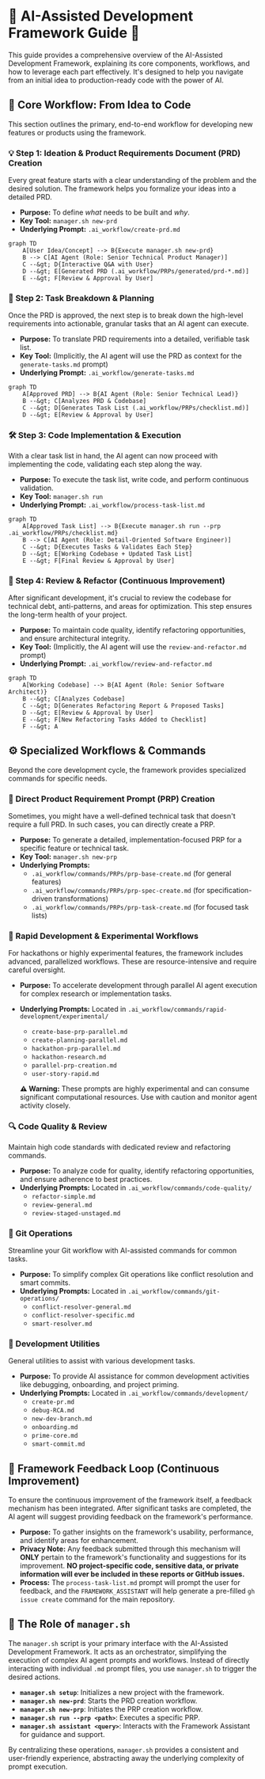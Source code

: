 # 🚀 AI-Assisted Development Framework Guide 🚀

This guide provides a comprehensive overview of the AI-Assisted Development Framework, explaining its core components, workflows, and how to leverage each part effectively. It's designed to help you navigate from an initial idea to production-ready code with the power of AI.

## 🎯 Core Workflow: From Idea to Code

This section outlines the primary, end-to-end workflow for developing new features or products using the framework.

### 💡 Step 1: Ideation & Product Requirements Document (PRD) Creation

Every great feature starts with a clear understanding of the problem and the desired solution. The framework helps you formalize your ideas into a detailed PRD.

-   **Purpose:** To define *what* needs to be built and *why*.
-   **Key Tool:** `manager.sh new-prd`
-   **Underlying Prompt:** `.ai_workflow/create-prd.md`

```mermaid
graph TD
    A[User Idea/Concept] --> B{Execute manager.sh new-prd}
    B --> C[AI Agent (Role: Senior Technical Product Manager)]
    C --&gt; D{Interactive Q&A with User}
    D --&gt; E[Generated PRD (.ai_workflow/PRPs/generated/prd-*.md)]
    E --&gt; F[Review & Approval by User]
```

### 📝 Step 2: Task Breakdown & Planning

Once the PRD is approved, the next step is to break down the high-level requirements into actionable, granular tasks that an AI agent can execute.

-   **Purpose:** To translate PRD requirements into a detailed, verifiable task list.
-   **Key Tool:** (Implicitly, the AI agent will use the PRD as context for the `generate-tasks.md` prompt)
-   **Underlying Prompt:** `.ai_workflow/generate-tasks.md`

```mermaid
graph TD
    A[Approved PRD] --> B{AI Agent (Role: Senior Technical Lead)}
    B --&gt; C[Analyzes PRD & Codebase]
    C --&gt; D[Generates Task List (.ai_workflow/PRPs/checklist.md)]
    D --&gt; E[Review & Approval by User]
```

### 🛠️ Step 3: Code Implementation & Execution

With a clear task list in hand, the AI agent can now proceed with implementing the code, validating each step along the way.

-   **Purpose:** To execute the task list, write code, and perform continuous validation.
-   **Key Tool:** `manager.sh run`
-   **Underlying Prompt:** `.ai_workflow/process-task-list.md`

```mermaid
graph TD
    A[Approved Task List] --> B{Execute manager.sh run --prp .ai_workflow/PRPs/checklist.md}
    B --> C[AI Agent (Role: Detail-Oriented Software Engineer)]
    C --&gt; D{Executes Tasks & Validates Each Step}
    D --&gt; E[Working Codebase + Updated Task List]
    E --&gt; F[Final Review & Approval by User]
```

### 🔄 Step 4: Review & Refactor (Continuous Improvement)

After significant development, it's crucial to review the codebase for technical debt, anti-patterns, and areas for optimization. This step ensures the long-term health of your project.

-   **Purpose:** To maintain code quality, identify refactoring opportunities, and ensure architectural integrity.
-   **Key Tool:** (Implicitly, the AI agent will use the `review-and-refactor.md` prompt)
-   **Underlying Prompt:** `.ai_workflow/review-and-refactor.md`

```mermaid
graph TD
    A[Working Codebase] --> B{AI Agent (Role: Senior Software Architect)}
    B --&gt; C[Analyzes Codebase]
    C --&gt; D[Generates Refactoring Report & Proposed Tasks]
    D --&gt; E[Review & Approval by User]
    E --&gt; F[New Refactoring Tasks Added to Checklist]
    F --&gt; A
```

## ⚙️ Specialized Workflows & Commands

Beyond the core development cycle, the framework provides specialized commands for specific needs.

### 🚀 Direct Product Requirement Prompt (PRP) Creation

Sometimes, you might have a well-defined technical task that doesn't require a full PRD. In such cases, you can directly create a PRP.

-   **Purpose:** To generate a detailed, implementation-focused PRP for a specific feature or technical task.
-   **Key Tool:** `manager.sh new-prp`
-   **Underlying Prompts:**
    -   `.ai_workflow/commands/PRPs/prp-base-create.md` (for general features)
    -   `.ai_workflow/commands/PRPs/prp-spec-create.md` (for specification-driven transformations)
    -   `.ai_workflow/commands/PRPs/prp-task-create.md` (for focused task lists)

### 🏃 Rapid Development & Experimental Workflows

For hackathons or highly experimental features, the framework includes advanced, parallelized workflows. These are resource-intensive and require careful oversight.

-   **Purpose:** To accelerate development through parallel AI agent execution for complex research or implementation tasks.
-   **Underlying Prompts:** Located in `.ai_workflow/commands/rapid-development/experimental/`
    -   `create-base-prp-parallel.md`
    -   `create-planning-parallel.md`
    -   `hackathon-prp-parallel.md`
    -   `hackathon-research.md`
    -   `parallel-prp-creation.md`
    -   `user-story-rapid.md`

    **⚠️ Warning:** These prompts are highly experimental and can consume significant computational resources. Use with caution and monitor agent activity closely.

### 🔍 Code Quality & Review

Maintain high code standards with dedicated review and refactoring commands.

-   **Purpose:** To analyze code for quality, identify refactoring opportunities, and ensure adherence to best practices.
-   **Underlying Prompts:** Located in `.ai_workflow/commands/code-quality/`
    -   `refactor-simple.md`
    -   `review-general.md`
    -   `review-staged-unstaged.md`

### 🌳 Git Operations

Streamline your Git workflow with AI-assisted commands for common tasks.

-   **Purpose:** To simplify complex Git operations like conflict resolution and smart commits.
-   **Underlying Prompts:** Located in `.ai_workflow/commands/git-operations/`
    -   `conflict-resolver-general.md`
    -   `conflict-resolver-specific.md`
    -   `smart-resolver.md`

### 🚀 Development Utilities

General utilities to assist with various development tasks.

-   **Purpose:** To provide AI assistance for common development activities like debugging, onboarding, and project priming.
-   **Underlying Prompts:** Located in `.ai_workflow/commands/development/`
    -   `create-pr.md`
    -   `debug-RCA.md`
    -   `new-dev-branch.md`
    -   `onboarding.md`
    -   `prime-core.md`
    -   `smart-commit.md`

## 🔄 Framework Feedback Loop (Continuous Improvement)

To ensure the continuous improvement of the framework itself, a feedback mechanism has been integrated. After significant tasks are completed, the AI agent will suggest providing feedback on the framework's performance.

-   **Purpose:** To gather insights on the framework's usability, performance, and identify areas for enhancement.
-   **Privacy Note:** Any feedback submitted through this mechanism will **ONLY** pertain to the framework's functionality and suggestions for its improvement. **NO project-specific code, sensitive data, or private information will ever be included in these reports or GitHub issues.**
-   **Process:** The `process-task-list.md` prompt will prompt the user for feedback, and the `FRAMEWORK_ASSISTANT` will help generate a pre-filled `gh issue create` command for the main repository.

## 🤖 The Role of `manager.sh`

The `manager.sh` script is your primary interface with the AI-Assisted Development Framework. It acts as an orchestrator, simplifying the execution of complex AI agent prompts and workflows. Instead of directly interacting with individual `.md` prompt files, you use `manager.sh` to trigger the desired actions.

-   **`manager.sh setup`**: Initializes a new project with the framework.
-   **`manager.sh new-prd`**: Starts the PRD creation workflow.
-   **`manager.sh new-prp`**: Initiates the PRP creation workflow.
-   **`manager.sh run --prp <path>`**: Executes a specific PRP.
-   **`manager.sh assistant <query>`**: Interacts with the Framework Assistant for guidance and support.

By centralizing these operations, `manager.sh` provides a consistent and user-friendly experience, abstracting away the underlying complexity of prompt execution.
